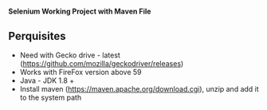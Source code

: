 #### Selenium Working Project with Maven File
## Perquisites
* Need with Gecko drive - latest (https://github.com/mozilla/geckodriver/releases)
* Works with FireFox version above 59
* Java - JDK 1.8 +
* Install maven (https://maven.apache.org/download.cgi), unzip and add it to the system path